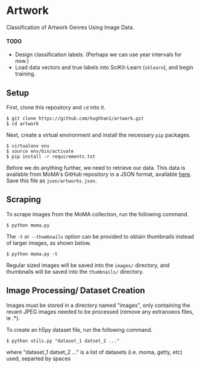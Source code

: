 # Artwork

Classification of Artwork Genres Using Image Data.

#### TODO
- Design classification labels. (Perhaps we can use year intervals for now.)
- Load data vectors and true labels into SciKit-Learn (`sklearn`), and begin training.

## Setup

First, clone this repository and `cd` into it.
```
$ git clone https://github.com/hughhan1/artwork.git
$ cd artwork
```

Next, create a virtual environment and install the necessary `pip` packages.
```
$ virtualenv env
$ source env/bin/activate
$ pip install -r requirements.txt
```

Before we do anything further, we need to retrieve our data. This data is available from
MoMA's GitHub repository in a JSON format, available 
[here](https://github.com/MuseumofModernArt/collection/blob/master/Artworks.json).
Save this file as `json/artworks.json`.

## Scraping

To scrape images from the MoMA collection, run the following command.
```
$ python moma.py
```

The `-t` or `--thumbnails` option can be provided to obtain thumbnails instead of
larger images, as shown below.
```
$ python moma.py -t
```

Regular sized images will be saved into the `images/` directory, and thumbnails will be
saved into the `thumbnails/` directory.

## Image Processing/ Dataset Creation

Images must be stored in a directory named "images", only containing the revant JPEG images needed to be processed (remove any extranoeos files, ie .*).

To create an h5py dataset file, run the following command.
```
$ python utils.py "dataset_1 datset_2 ..."
```
where "dataset_1 datset_2 ..." is a list of datasets (i.e. moma, getty, etc) used, separted by spaces